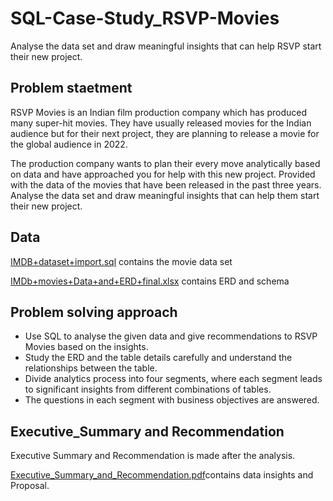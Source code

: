 # SQL-Case-Study_RSVP-Movies
Analyse the data set and draw meaningful insights that can help RSVP start their new project. 

## Problem staetment

RSVP Movies is an Indian film production company which has produced many super-hit movies. 
They have usually released movies for the Indian audience but for their next project, they are planning to release a movie for the global audience in 2022.

The production company wants to plan their every move analytically based on data and have approached you for help with this new project. 
Provided with the data of the movies that have been released in the past three years. 
Analyse the data set and draw meaningful insights that can help them start their new project. 

## Data

[IMDB+dataset+import.sql](https://github.com/ABHIJITHCV11/SQL-Case-Study_RSVP-Movies/blob/master/IMDB%2Bdataset%2Bimport.sql) contains the movie data set

[IMDb+movies+Data+and+ERD+final.xlsx](https://github.com/ABHIJITHCV11/SQL-Case-Study_RSVP-Movies/blob/master/IMDb%2Bmovies%2BData%2Band%2BERD%2Bfinal.xlsx) contains ERD and schema

## Problem solving approach

- Use SQL to analyse the given data and give recommendations to RSVP Movies based on the insights. 
- Study the ERD and the table details carefully and understand the relationships between the table.
- Divide analytics process into four segments, 
  where each segment leads to significant insights from different combinations of tables. 
- The questions in each segment with business objectives are answered. 
 
 ## Executive_Summary and Recommendation
 
 Executive Summary and Recommendation is made after the analysis.
 
 [Executive_Summary_and_Recommendation.pdf](https://github.com/ABHIJITHCV11/SQL-Case-Study_RSVP-Movies/blob/master/Executive_Summary_and_Recommendation.pdf)contains data
 insights and Proposal.
 
